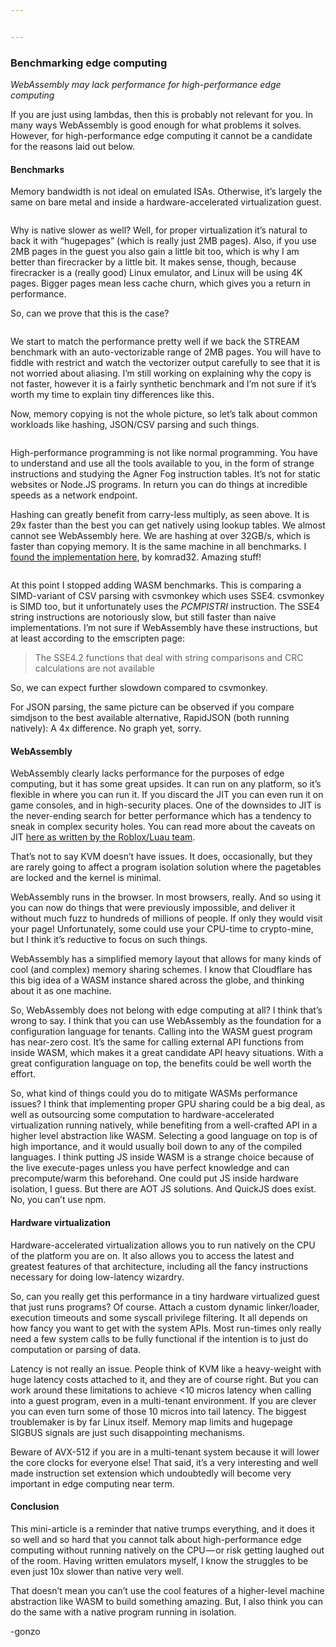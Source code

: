 ```yaml
---


---
```


<h3 id="benchmarking-edge-computing">Benchmarking edge computing</h3>
<p><em>WebAssembly may lack performance for high-performance edge computing</em></p>
<p>If you are just using lambdas, then this is probably not relevant for you. In many ways WebAssembly is good enough for what problems it solves. However, for high-performance edge computing it cannot be a candidate for the reasons laid out below.</p>
<h4 id="benchmarks">Benchmarks</h4>
<p>Memory bandwidth is not ideal on emulated ISAs. Otherwise, it’s largely the same on bare metal and inside a hardware-accelerated virtualization guest.</p>
<p><img src="https://cdn-images-1.medium.com/max/1600/1*fY1nUJJmFrYNRXvxWX3BZQ.png" alt=""></p>
<p>Why is native slower as well? Well, for proper virtualization it’s natural to back it with “hugepages” (which is really just 2MB pages). Also, if you use 2MB pages in the guest you also gain a little bit too, which is why I am better than firecracker by a little bit. It makes sense, though, because firecracker is a (really good) Linux emulator, and Linux will be using 4K pages. Bigger pages mean less cache churn, which gives you a return in performance.</p>
<p>So, can we prove that this is the case?</p>
<p><img src="https://cdn-images-1.medium.com/max/1600/1*AGzdye_Fea6FqGT6wUbEPg.png" alt=""></p>
<p>We start to match the performance pretty well if we back the STREAM benchmark with an auto-vectorizable range of 2MB pages. You will have to fiddle with restrict and watch the vectorizer output carefully to see that it is not worried about aliasing. I’m still working on explaining why the copy is not faster, however it is a fairly synthetic benchmark and I’m not sure if it’s worth my time to explain tiny differences like this.</p>
<p>Now, memory copying is not the whole picture, so let’s talk about common workloads like hashing, JSON/CSV parsing and such things.</p>
<p><img src="https://cdn-images-1.medium.com/max/1600/1*cDn5vwN2wzanBDlcgd43Dg.png" alt=""></p>
<p>High-performance programming is not like normal programming. You have to understand and use all the tools available to you, in the form of strange instructions and studying the Agner Fog instruction tables. It’s not for static websites or Node.JS programs. In return you can do things at incredible speeds as a network endpoint.</p>
<p>Hashing can greatly benefit from carry-less multiply, as seen above. It is 29x faster than the best you can get natively using lookup tables. We almost cannot see WebAssembly here. We are hashing at over 32GB/s, which is faster than copying memory. It is the same machine in all benchmarks. I <a href="https://github.com/komrad36/CRC">found the implementation here</a>, by komrad32. Amazing stuff!</p>
<p><img src="https://cdn-images-1.medium.com/max/1600/1*fHvaLGQ0i0XxQE1V82-0aQ.png" alt=""></p>
<p>At this point I stopped adding WASM benchmarks. This is comparing a SIMD-variant of CSV parsing with csvmonkey which uses SSE4. csvmonkey is SIMD too, but it unfortunately uses the <em>PCMPISTRI</em> instruction. The SSE4 string instructions are notoriously slow, but still faster than naive implementations. I’m not sure if WebAssembly have these instructions, but at least according to the emscripten page:</p>
<blockquote>
<p>The SSE4.2 functions that deal with string comparisons and CRC calculations are not available</p>
</blockquote>
<p>So, we can expect further slowdown compared to csvmonkey.</p>
<p>For JSON parsing, the same picture can be observed if you compare simdjson to the best available alternative, RapidJSON (both running natively): A 4x difference. No graph yet, sorry.</p>
<h4 id="webassembly">WebAssembly</h4>
<p>WebAssembly clearly lacks performance for the purposes of edge computing, but it has some great upsides. It can run on any platform, so it’s flexible in where you can run it. If you discard the JIT you can even run it on game consoles, and in high-security places. One of the downsides to JIT is the never-ending search for better performance which has a tendency to sneak in complex security holes. You can read more about the caveats on JIT <a href="https://luau-lang.org/performance">here as written by the Roblox/Luau team</a>.</p>
<p>That’s not to say KVM doesn’t have issues. It does, occasionally, but they are rarely going to affect a program isolation solution where the pagetables are locked and the kernel is minimal.</p>
<p>WebAssembly runs in the browser. In most browsers, really. And so using it you can now do things that were previously impossible, and deliver it without much fuzz to hundreds of millions of people. If only they would visit your page! Unfortunately, some could use your CPU-time to crypto-mine, but I think it’s reductive to focus on such things.</p>
<p>WebAssembly has a simplified memory layout that allows for many kinds of cool (and complex) memory sharing schemes. I know that Cloudflare has this big idea of a WASM instance shared across the globe, and thinking about it as one machine.</p>
<p>So, WebAssembly does not belong with edge computing at all? I think that’s wrong to say. I think that you can use WebAssembly as the foundation for a configuration language for tenants. Calling into the WASM guest program has near-zero cost. It’s the same for calling external API functions from inside WASM, which makes it a great candidate API heavy situations. With a great configuration language on top, the benefits could be well worth the effort.</p>
<p>So, what kind of things could you do to mitigate WASMs performance issues? I think that implementing proper GPU sharing could be a big deal, as well as outsourcing some computation to hardware-accelerated virtualization running natively, while benefiting from a well-crafted API in a higher level abstraction like WASM. Selecting a good language on top is of high importance, and it would usually boil down to any of the compiled languages. I think putting JS inside WASM is a strange choice because of the live execute-pages unless you have perfect knowledge and can precompute/warm this beforehand. One could put JS inside hardware isolation, I guess. But there are AOT JS solutions. And QuickJS does exist. No, you can’t use npm.</p>
<h4 id="hardware-virtualization">Hardware virtualization</h4>
<p>Hardware-accelerated virtualization allows you to run natively on the CPU of the platform you are on. It also allows you to access the latest and greatest features of that architecture, including all the fancy instructions necessary for doing low-latency wizardry.</p>
<p>So, can you really get this performance in a tiny hardware virtualized guest that just runs programs? Of course. Attach a custom dynamic linker/loader, execution timeouts and some syscall privilege filtering. It all depends on how fancy you want to get with the system APIs. Most run-times only really need a few system calls to be fully functional if the intention is to just do computation or parsing of data.</p>
<p>Latency is not really an issue. People think of KVM like a heavy-weight with huge latency costs attached to it, and they are of course right. But you can work around these limitations to achieve &lt;10 micros latency when calling into a guest program, even in a multi-tenant environment. If you are clever you can even turn some of those 10 micros into tail latency. The biggest troublemaker is by far Linux itself. Memory map limits and hugepage SIGBUS signals are just such disappointing mechanisms.</p>
<p>Beware of AVX-512 if you are in a multi-tenant system because it will lower the core clocks for everyone else! That said, it’s a very interesting and well made instruction set extension which undoubtedly will become very important in edge computing near term.</p>
<h4 id="conclusion">Conclusion</h4>
<p>This mini-article is a reminder that native trumps everything, and it does it so well and so hard that you cannot talk about high-performance edge computing without running natively on the CPU — or risk getting laughed out of the room. Having written emulators myself, I know the struggles to be even just 10x slower than native very well.</p>
<p>That doesn’t mean you can’t use the cool features of a higher-level machine abstraction like WASM to build something amazing. But, I also think you can do the same with a native program running in isolation.</p>
<p>-gonzo</p>

